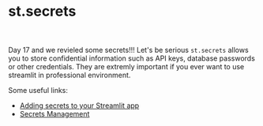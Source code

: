 # st.secrets <br><br/>


Day 17 and we revieled some secrets!!! Let's be serious `st.secrets` allows you to store confidential information such as API keys, database passwords or other credentials.
They are extremly important if you ever want to use streamlit in professional environment.

Some useful links:
- [Adding secrets to your Streamlit app](https://blog.streamlit.io/secrets-in-sharing-apps/)
- [Secrets Management](https://docs.streamlit.io/streamlit-community-cloud/get-started/deploy-an-app/connect-to-data-sources/secrets-management)


